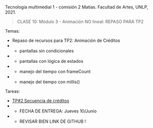 Tecnología multimedial 1 - comisión 2 Matias. Facultad de Artes, UNLP, 2021.

> CLASE 10: Módulo 3 - Animación NO lineal: REPASO PARA TP2

Temas:
- Repaso de recursos para TP2: Animación de Créditos
- - pantallas sin condicionales
- - pantallas con lógica de estados
- - manejo del tiempo con frameCount
- - manejo del tiempo con millis()

Tareas:
- [TP#2 Secuencia de créditos](http://www.colaboratorio3.org/mod/assign/view.php?id=388)
- - FECHA DE ENTREGA: Jueves 10/Junio
- - REVISAR BIEN LINK DE GITHUB !
